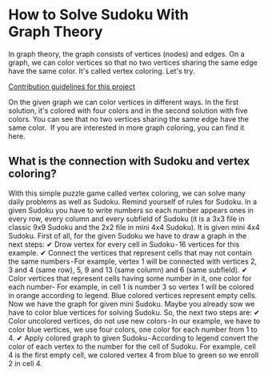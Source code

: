 # How to Solve Sudoku With Graph Theory

In graph theory, the graph consists of vertices (nodes) and edges. On a graph, we can color vertices so that no two vertices sharing the same edge have the same color. It's called vertex coloring. Let's try.

[Contribution guidelines for this project](images/coloring.png)

On the given graph we can color vertices in different ways. In the first solution, it's colored with four colors and in the second solution with five colors. You can see that no two vertices sharing the same edge have the same color. 
If you are interested in more graph coloring, you can find it here.

## What is the connection with Sudoku and vertex coloring?
With this simple puzzle game called vertex coloring, we can solve many daily problems as well as Sudoku.
Remind yourself of rules for Sudoku. In a given Sudoku you have to write numbers so each number appears ones in every row, every column and every subfield of Sudoku (it is a 3x3 file in classic 9x9 Sudoku and the 2x2 file in mini 4x4 Sudoku).
It is given mini 4x4 Sudoku. First of all, for the given Sudoku we have to draw a graph in the next steps:
✔ Drow vertex for every cell in Sudoku - 16 vertices for this example.
✔ Connect the vertices that represent cells that may not contain the same numbers - For example, vertex 1 will be connected with vertices 2, 3 and 4 (same row), 5, 9 and 13 (same column) and 6 (same subfield).
✔ Color vertices that represent cells having some number in it, one color for each number- For example, in cell 1 is number 3 so vertex 1 will be colored in orange according to legend. Blue colored vertices represent empty cells.
Now we have the graph for given mini Sudoku. Maybe you already sow we have to color blue vertices for solving Sudoku. So, the next two steps are:
✔ Color uncolored vertices, do not use new colors - In our example, we have to color blue vertices, we use four colors, one color for each number from 1  to 4.
✔ Apply colored graph to given Sudoku - According to legend convert the color of each vertex to the number for the cell of Sudoku. For example, cell 4 is the first empty cell, we colored vertex 4 from blue to green so we enroll 2 in cell 4.
